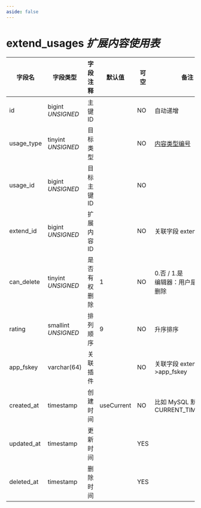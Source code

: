 ```yaml
---
aside: false
---
```


# extend_usages *扩展内容使用表*

| 字段名 | 字段类型 | 字段注释 | 默认值 | 可空 | 备注 |
| --- | --- | --- | --- | --- | --- |
| id | bigint *UNSIGNED* | 主键 ID | | NO | 自动递增 |
| usage_type | tinyint *UNSIGNED* | 目标类型 |  | NO | [内容类型编号](../numbered-description.md#内容类型编号) |
| usage_id | bigint *UNSIGNED* | 目标主键 ID |  | NO |  |
| extend_id | bigint *UNSIGNED* | 扩展内容 ID |  | NO | 关联字段 extends->id |
| can_delete | tinyint *UNSIGNED* | 是否有权删除 | 1 | NO | 0.否 / 1.是<br>编辑器：用户是否有权删除 |
| rating | smallint *UNSIGNED* | 排列顺序 | 9 | NO | 升序排序 |
| app_fskey | varchar(64) | 关联插件 |  | NO | 关联字段 extends->app_fskey |
| created_at | timestamp | 创建时间 | useCurrent | NO | 比如 MySQL 默认值为 CURRENT_TIMESTAMP |
| updated_at | timestamp | 更新时间 |  | YES |  |
| deleted_at | timestamp | 删除时间 |  | YES |  |
